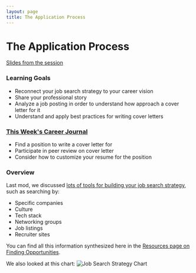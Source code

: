 ```yaml
---
layout: page
title: The Application Process
---
```


# The Application Process

[Slides from the session](https://docs.google.com/presentation/d/1X54FfmWCyoQ6y0e2ma0ZkfIMsJ8PotDqyKrKBCRm7e8/edit?usp=sharing)

### Learning Goals
* Reconnect your job search strategy to your career vision
* Share your professional story
* Analyze a job posting in order to understand how approach a cover letter for it
* Understand and apply best practices for writing cover letters

### [This Week's Career Journal](https://github.com/turingschool/career-development-curriculum-site/blob/master/module_three/mod3_career_journal_prompts.md#week-2)
* Find a position to write a cover letter for
* Participate in peer review on cover letter
* Consider how to customize your resume for the position

### Overview
Last mod, we discussed [lots of tools for building your job search strategy](https://github.com/turingschool/career-development-curriculum-site/blob/master/module_two/week_3_job_search_strategies.md), such as searching by:

* Specific companies
* Culture
* Tech stack
* Networking groups
* Job listings
* Recruiter sites

You can find all this information synthesized here in the [Resources page on Finding Opportunities](https://github.com/turingschool/career-development-curriculum-site/blob/master/resources/finding_opportunities.md).

We also looked at this chart:
![Job Search Strategy Chart](https://github.com/turingschool/career-development-curriculum-site/blob/master/images/Job%20Search%20Strategy%20Chart.png)
